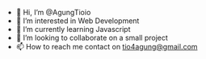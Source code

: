 - 👋 Hi, I’m @AgungTioio
- 👀 I’m interested in Web Development
- 🌱 I’m currently learning Javascript
- 💞️ I’m looking to collaborate on a small project 
- 📫 How to reach me contact on tio4agung@gmail.com

<!---
AgungTioio/AgungTioio is a ✨ special ✨ repository because its `README.md` (this file) appears on your GitHub profile.
You can click the Preview link to take a look at your changes.
--->
